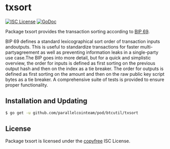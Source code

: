 # txsort

[![ISC License](http://img.shields.io/badge/license-ISC-blue.svg)](http://copyfree.org)
[![GoDoc](http://img.shields.io/badge/godoc-reference-blue.svg)](http://godoc.org/github.com/parallelcointeam/pod/btcutil/txsort)

Package txsort provides the transaction sorting according to [BIP 69](https://github.com/bitcoin/bips/blob/master/bip-0069.mediawiki).

BIP 69 defines a standard lexicographical sort order of transaction inputs andoutputs. This is useful to standardize transactions for faster multi-partyagreement as well as preventing information leaks in a single-party use case.The BIP goes into more detail, but for a quick and simplistic overview, the order for inputs is defined as first sorting on the previous output hash and then on the index as a tie breaker. The order for outputs is defined as first sorting on the amount and then on the raw public key script bytes as a tie breaker. A comprehensive suite of tests is provided to ensure proper functionality.

## Installation and Updating

```bash
$ go get -u github.com/parallelcointeam/pod/btcutil/txsort
```

## License

Package txsort is licensed under the [copyfree](http://copyfree.org) ISC License.
